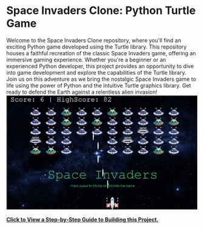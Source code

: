 # Space Invaders Clone: Python Turtle Game

Welcome to the Space Invaders Clone repository, where you'll find an exciting Python game developed using the Turtle library. This repository houses a faithful recreation of the classic Space Invaders game, offering an immersive gaming experience. Whether you're a beginner or an experienced Python developer, this project provides an opportunity to dive into game development and explore the capabilities of the Turtle library. Join us on this adventure as we bring the nostalgic Space Invaders game to life using the power of Python and the intuitive Turtle graphics library. Get ready to defend the Earth against a relentless alien invasion!
<img src="./code_output.JPG">
<br>

<b>
  <a href='https://ishanrastogi26.wordpress.com/2023/07/13/step-by-step-guide-building-a-space-invaders-game-clone-in-python/'>
    Click to View a Step-by-Step Guide to Building this Project.
  </a>
</b>
